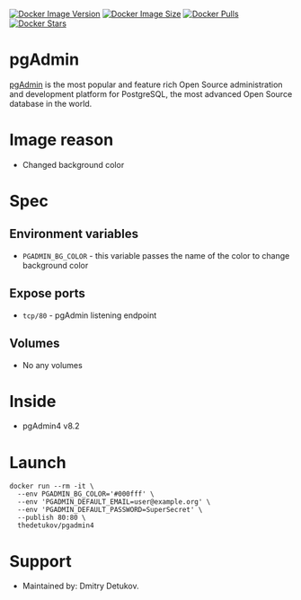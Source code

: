 [![Docker Image Version](https://img.shields.io/docker/v/thedetukov/pgadmin4?sort=date&label=Version)](https://hub.docker.com/r/thedetukov/pgadmin4/tags)
[![Docker Image Size](https://img.shields.io/docker/image-size/thedetukov/pgadmin4?label=Image%20Size)](https://hub.docker.com/r/thedetukov/pgadmin4/tags)
[![Docker Pulls](https://img.shields.io/docker/pulls/thedetukov/pgadmin4?label=Pulls)](https://hub.docker.com/r/thedetukov/pgadmin4)
[![Docker Stars](https://img.shields.io/docker/stars/thedetukov/pgadmin4?label=Docker%20Stars)](https://hub.docker.com/r/thedetukov/pgadmin4)

# pgAdmin

[pgAdmin](https://www.pgadmin.org/) is the most popular and feature rich Open Source administration and development platform for PostgreSQL, the most advanced Open Source database in the world.

# Image reason

- Changed background color

# Spec

## Environment variables

- `PGADMIN_BG_COLOR` - this variable passes the name of the color to change background color

## Expose ports

- `tcp/80` - pgAdmin listening endpoint

## Volumes

- No any volumes

# Inside

- pgAdmin4 v8.2

# Launch

```shell
docker run --rm -it \
  --env PGADMIN_BG_COLOR='#000fff' \
  --env 'PGADMIN_DEFAULT_EMAIL=user@example.org' \
  --env 'PGADMIN_DEFAULT_PASSWORD=SuperSecret' \
  --publish 80:80 \
  thedetukov/pgadmin4
```

# Support

- Maintained by: Dmitry Detukov.
